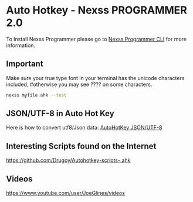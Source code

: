 # Auto Hotkey - Nexss PROGRAMMER 2.0

To Install Nexss Programmer please go to [Nexss Programmer CLI](https://github.com/nexssp/cli#readme) for more information.

## Important

Make sure your true type font in your terminal has the unicode characters included, 
#otherwise you may see ???? on some characters.

```sh
nexss myfile.ahk --test 
```

## JSON/UTF-8 in Auto Hot Key

Here is how to convert utf8/Json data: [AutoHotKey JSON/UTF-8](https://github.com/nexssp/language_ahk/wiki/JSON---UTF-8-in-the-AutoHotKey)

## Interesting Scripts found on the Internet

https://github.com/Drugoy/Autohotkey-scripts-.ahk

## Videos

https://www.youtube.com/user/JoeGlines/videos
